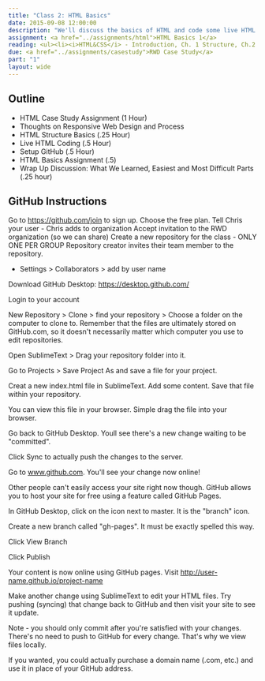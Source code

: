 ```yaml
---
title: "Class 2: HTML Basics"
date: 2015-09-08 12:00:00
description: "We'll discuss the basics of HTML and code some live HTML in class.  We'll also set up GitHub accounts and version control for future assignments."
assignment: <a href="../assignments/html">HTML Basics 1</a>
reading: <ul><li><i>HTML&CSS</i> - Introduction, Ch. 1 Structure, Ch.2 Text, Ch. 18 Process & Design (out of order)</li><li><a href="http://www.coffeecup.com/help/articles/absolute-vs-relative-pathslinks/">Absolute vs. Relative Paths and Links</a></li><li><i>Responsive Web Design</i> - Ch. 1 Our Responsive Web</li><li><a href="http://readwrite.com/2013/09/30/understanding-github-a-journey-for-beginners-part-1">GitHub for Beginners</a></li></ul>
due: <a href="../assignments/casestudy">RWD Case Study</a>
part: "1"
layout: wide
---
```


## Outline

* HTML Case Study Assignment (1 Hour)
* Thoughts on Responsive Web Design and Process
* HTML Structure Basics (.25 Hour)
* Live HTML Coding (.5 Hour)
* Setup GitHub (.5 Hour)
* HTML Basics Assignment (.5)
* Wrap Up Discussion: What We Learned, Easiest and Most Difficult Parts (.25 hour)


## GitHub Instructions

Go to https://github.com/join to sign up.
Choose the free plan.
Tell Chris your user - Chris adds to organization
Accept invitation to the RWD organization (so we can share)
Create a new repository for the class - ONLY ONE PER GROUP
Repository creator invites their team member to the repository.
* Settings > Collaborators > add by user name

Download GitHub Desktop: https://desktop.github.com/

Login to your account

New Repository > Clone > find your repository > Choose a folder on the computer to clone to.  Remember that the files are ultimately stored on GitHub.com, so it doesn't necessarily matter which computer you use to edit repositories.

Open SublimeText > Drag your repository folder into it.

Go to Projects > Save Project As and save a file for your project.

Creat a new index.html file in SublimeText.  Add some content.  Save that file within your repository.

You can view this file in your browser.  Simple drag the file into your browser.

Go back to GitHub Desktop. Youll see there's a new change waiting to be "committed".

Click Sync to actually push the changes to the server.

Go to www.github.com.  You'll see your change now online!

Other people can't easily access your site right now though.  GitHub allows you to host your site for free using a feature called GitHub Pages.

In GitHub Desktop, click on the icon next to master.  It is the "branch" icon.

Create a new branch called "gh-pages".  It must be exactly spelled this way.

Click View Branch

Click Publish

Your content is now online using GitHub pages.  Visit http://user-name.github.io/project-name

Make another change using SublimeText to edit your HTML files.  Try pushing (syncing) that change back to GitHub and then visit your site to see it update.

Note - you should only commit after you're satisfied with your changes.  There's no need to push to GitHub for every change.  That's why we view files locally.

If you wanted, you could actually purchase a domain name (.com, etc.) and use it in place of your GitHub address.